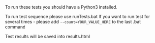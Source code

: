 To run these tests you should have a Python3 installed.

To run test sequence please use runTests.bat
If you want to run test for several times - please add `--count=YOUR_VALUE_HERE` to the last .bat command 

Test results will be saved into results.html